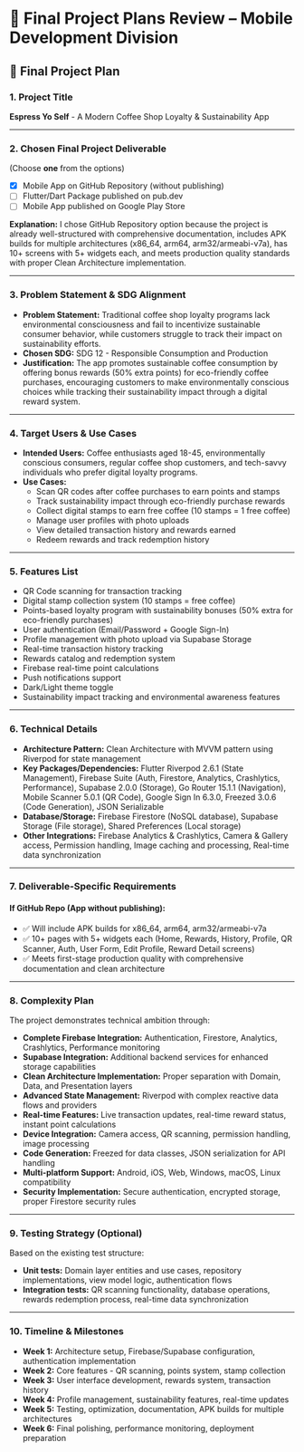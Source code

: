 # 📱 Final Project Plans Review – Mobile Development Division

## 📝 Final Project Plan

### 1. Project Title

**Espress Yo Self** - A Modern Coffee Shop Loyalty & Sustainability App

---

### 2. Chosen Final Project Deliverable

(Choose **one** from the options)

- [x] Mobile App on GitHub Repository (without publishing)
- [ ] Flutter/Dart Package published on pub.dev
- [ ] Mobile App published on Google Play Store

**Explanation:** I chose GitHub Repository option because the project is already well-structured with comprehensive documentation, includes APK builds for multiple architectures (x86_64, arm64, arm32/armeabi-v7a), has 10+ screens with 5+ widgets each, and meets production quality standards with proper Clean Architecture implementation.

---

### 3. Problem Statement & SDG Alignment

- **Problem Statement:** Traditional coffee shop loyalty programs lack environmental consciousness and fail to incentivize sustainable consumer behavior, while customers struggle to track their impact on sustainability efforts.
- **Chosen SDG:** SDG 12 - Responsible Consumption and Production
- **Justification:** The app promotes sustainable coffee consumption by offering bonus rewards (50% extra points) for eco-friendly coffee purchases, encouraging customers to make environmentally conscious choices while tracking their sustainability impact through a digital reward system.

---

### 4. Target Users & Use Cases

- **Intended Users:** Coffee enthusiasts aged 18-45, environmentally conscious consumers, regular coffee shop customers, and tech-savvy individuals who prefer digital loyalty programs.
- **Use Cases:**
  - Scan QR codes after coffee purchases to earn points and stamps
  - Track sustainability impact through eco-friendly purchase rewards
  - Collect digital stamps to earn free coffee (10 stamps = 1 free coffee)
  - Manage user profiles with photo uploads
  - View detailed transaction history and rewards earned
  - Redeem rewards and track redemption history

---

### 5. Features List

- QR Code scanning for transaction tracking
- Digital stamp collection system (10 stamps = free coffee)
- Points-based loyalty program with sustainability bonuses (50% extra for eco-friendly purchases)
- User authentication (Email/Password + Google Sign-In)
- Profile management with photo upload via Supabase Storage
- Real-time transaction history tracking
- Rewards catalog and redemption system
- Firebase real-time point calculations
- Push notifications support
- Dark/Light theme toggle
- Sustainability impact tracking and environmental awareness features

---

### 6. Technical Details

- **Architecture Pattern:** Clean Architecture with MVVM pattern using Riverpod for state management
- **Key Packages/Dependencies:** Flutter Riverpod 2.6.1 (State Management), Firebase Suite (Auth, Firestore, Analytics, Crashlytics, Performance), Supabase 2.0.0 (Storage), Go Router 15.1.1 (Navigation), Mobile Scanner 5.0.1 (QR Code), Google Sign In 6.3.0, Freezed 3.0.6 (Code Generation), JSON Serializable
- **Database/Storage:** Firebase Firestore (NoSQL database), Supabase Storage (File storage), Shared Preferences (Local storage)
- **Other Integrations:** Firebase Analytics & Crashlytics, Camera & Gallery access, Permission handling, Image caching and processing, Real-time data synchronization

---

### 7. Deliverable-Specific Requirements

#### If GitHub Repo (App without publishing):

- ✅ Will include APK builds for x86_64, arm64, arm32/armeabi-v7a
- ✅ 10+ pages with 5+ widgets each (Home, Rewards, History, Profile, QR Scanner, Auth, User Form, Edit Profile, Reward Detail screens)
- ✅ Meets first-stage production quality with comprehensive documentation and clean architecture

---

### 8. Complexity Plan

The project demonstrates technical ambition through:

- **Complete Firebase Integration:** Authentication, Firestore, Analytics, Crashlytics, Performance monitoring
- **Supabase Integration:** Additional backend services for enhanced storage capabilities
- **Clean Architecture Implementation:** Proper separation with Domain, Data, and Presentation layers
- **Advanced State Management:** Riverpod with complex reactive data flows and providers
- **Real-time Features:** Live transaction updates, real-time reward status, instant point calculations
- **Device Integration:** Camera access, QR scanning, permission handling, image processing
- **Code Generation:** Freezed for data classes, JSON serialization for API handling
- **Multi-platform Support:** Android, iOS, Web, Windows, macOS, Linux compatibility
- **Security Implementation:** Secure authentication, encrypted storage, proper Firestore security rules

---

### 9. Testing Strategy (Optional)

Based on the existing test structure:

- **Unit tests:** Domain layer entities and use cases, repository implementations, view model logic, authentication flows
- **Integration tests:** QR scanning functionality, database operations, rewards redemption process, real-time data synchronization

---

### 10. Timeline & Milestones

- **Week 1:** Architecture setup, Firebase/Supabase configuration, authentication implementation
- **Week 2:** Core features - QR scanning, points system, stamp collection
- **Week 3:** User interface development, rewards system, transaction history
- **Week 4:** Profile management, sustainability features, real-time updates
- **Week 5:** Testing, optimization, documentation, APK builds for multiple architectures
- **Week 6:** Final polishing, performance monitoring, deployment preparation